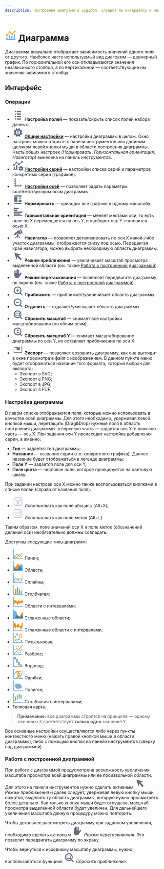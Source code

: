```yaml
---
description: Построение диаграмм в Loginom. Справка по интерфейсу и настройке различных видов диаграмм. Общие принципы работы с построенными диаграммами. Редактирование полей.
---
```

# ![](./../../images/icons/common/view_types/chart_default.svg) Диаграмма

Диаграмма визуально отображает зависимость значений одного поля от другого. Наиболее часто используемый вид диаграмм — двумерный график. По горизонтальной его оси откладываются значения независимого столбца, а по вертикальной — соответствующие им значения зависимого столбца.

## Интерфейс

### Операции

* ![](./../../images/icons/common/toolbar-controls/fields-list_default.svg) **Настройка полей** — показать/скрыть список полей набора данных.
* ![](./../../images/icons/common/toolbar-controls/setup_default.svg) [**Общие настройки**](./general-settings.md) — настройки диаграммы в целом. Окно настроек можно открыть с панели инструментов или двойным щелчком левой кнопки мыши в области построения диаграммы. Часть общих настроек (*Нормировать*, *Горизонтальная ориентация*, *Навигатор*) вынесена на панель инструментов.
* ![](./../../images/icons/common/toolbar-controls/tune-chart_default.svg) [**Настройки серий**](./series-settings.md) — настройки списка серий и параметров конкретных серий (графиков).
* ![](./../../images/icons/common/toolbar-controls/axis_default.svg) [**Настройки осей**](./axis-settings.md) — позволяет задать параметры соответствующим осям диаграммы.
* ![](./../../images/icons/common/toolbar-controls/normalize_default.svg) **Нормировать** — приводит все графики к одному масштабу.
* ![](./../../images/icons/common/toolbar-controls/toolbar-controls_18x18_histogram_default.svg) **Горизонтальная ориентация** — меняет местами оси, то есть поле по X перемещается на ось Y, и наоборот ось Y становится осью X.
* ![](./../../images/icons/common/toolbar-controls/telescope_default.svg) **Навигатор** — позволяет детализировать по оси X какой-либо участок диаграммы, отображается снизу под осью. Передвигая край навигатора, можно выбрать необходимую область диаграммы.
* ![](./../../images/icons/common/toolbar-controls/cursor_default.svg) **Режим приближения** — увеличивает масштаб просмотра выделенной области (см. также [Работа с построенной диаграммой](#rabota-s-postroennoy-diagrammoy)).
* ![](./../../images/icons/common/toolbar-controls/hand_default.svg) **Режим перетаскивания** — позволяет передвигать диаграмму по экрану (см. также [Работа с построенной диаграммой](#rabota-s-postroennoy-diagrammoy)).
* ![](./../../images/icons/common/toolbar-controls/zoom-in_default.svg) **Приблизить** — приближает/увеличивает область диаграммы.
* ![](./../../images/icons/common/toolbar-controls/zoom-out_default.svg) **Отдалить** — отдаляет/уменьшает область диаграммы.
* ![](./../../images/icons/common/toolbar-controls/zoom-zone_default.svg) **Сбросить масштаб** — снимает все настройки масштабирования (по обеим осям).
* ![](./../../images/icons/common/toolbar-controls/zoom-vert_default.svg) **Сбросить масштаб Y** — снимает масштабирование диаграммы по оси Y, но оставляет приближение по оси X.
* ![](./../../images/icons/common/toolbar-controls/import_default.svg) **Экспорт** — позволяет сохранить диаграмму, как она выглядит в окне просмотра в файл с изображением. В данном пункте меню будет отображаться название того формата, который выбран для экспорта:
  * Экспорт в SVG;
  * Экспорт в PNG;
  * Экспорт в JPG;
  * Экспорт в PDF.

### Настройка диаграммы

В левом списке отображаются поля, которые можно использовать в качестве осей диаграммы. Для этого необходимо, удерживая левой кнопкой мыши, перетащить (Drag&Drop) нужные поля в область построения диаграммы: в верхнюю часть — задается ось Y; в нижнюю часть — ось X. При задании оси Y происходит настройка добавления серии, а именно:

* **Тип** — задается тип диаграммы;
* **Название** — название серии (т.е. конкретного графика). Данное название будет отображаться в легенде диаграммы;
* **Поле Y** — задается поле для оси Y;
* **Поле цвета** — числовое поле, которое проецируется на цветовую шкалу.

При задании настроек оси X можно также воспользоваться кнопками в списке полей (справа от названия поля):

* ![](./../../images/icons/icons/icon1.svg) Использовать как поле абсцисс (Alt+X);
* ![](./../../images/icons/icons/icon2.svg) Использовать как поле меток (Alt+L).

Таким образом, поле значений оси X и поле меток (обозначений делений оси) необязательно должны совпадать.

Доступны следующие типы диаграмм:

* ![](./../../images/icons/series/d1.svg) Линии;
* ![](./../../images/icons/series/d2.svg) Области;
* ![](./../../images/icons/series/d3.svg) Сплайны;
* ![](./../../images/icons/series/d4.svg) Столбчатая;
* ![](./../../images/icons/series/d7.svg) Области с интервалами;
* ![](./../../images/icons/series/d5.svg) Сглаженные области;
* ![](./../../images/icons/series/d8.svg) Сглаженные области с интервалами;
* ![](./../../images/icons/series/d9.svg) Пузырьковая;
* ![](./../../images/icons/series/d6.svg) Разброс;
* ![](./../../images/icons/series/d10.svg) Водопад;
* ![](./../../images/icons/series/d11.svg) Ошибки;
* ![](./../../images/icons/series/d12.svg) Полигон;
* ![](./../../images/icons/series/d13.svg) Столбчатая с интервалами;
* Тепловая карта.

>**Примечание:** все диаграммы строятся на принципе — одному значению X соответствует **только одно** значение Y.

Все основные настройки осуществляются либо через пункты контекстного меню (нажать правой кнопкой мыши в области диаграммы), либо с помощью кнопок на панели инструментов (сверху над диаграммой).

### Работа с построенной диаграммой

При работе с диаграммой предусмотрена возможность увеличения масштаба просмотра всей диаграммы или ее произвольной области. Для этого на панели инструментов нужно сделать активным ![](./../../images/icons/common/toolbar-controls/cursor_default.svg) *Режим приближения* и далее следует, удерживая левую кнопку мыши нажатой, выделить ту область диаграммы, которую нужно просмотреть более детально. Как только кнопка мыши будет отпущена, масштаб просмотра выделенной области будет увеличен. Для дальнейшего увеличения масштаба данную процедуру можно повторить. 

Чтобы детальнее рассмотреть диаграмму при заданном увеличении, необходимо сделать активным ![](./../../images/icons/common/toolbar-controls/hand_default.svg) *Режим перетаскивания*. Это позволит передвигать диаграмму по экрану.

Чтобы вернуться к исходному масштабу диаграммы, нужно воспользоваться функцией ![](./../../images/icons/common/toolbar-controls/zoom-zone_default.svg) *Сбросить приближение*.